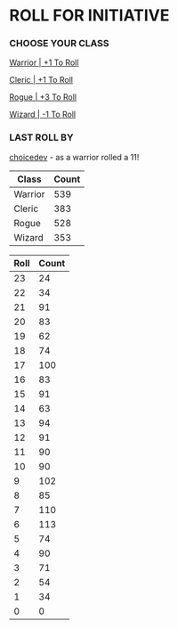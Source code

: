 # ROLL FOR INITIATIVE
### CHOOSE YOUR CLASS

[Warrior | +1 To Roll](https://github.com/benjaminsampica/benjaminsampica/issues/new?title=roll%7Cwarrior&body=Just+click+%27Submit+new+issue%27.)

[Cleric | +1 To Roll](https://github.com/benjaminsampica/benjaminsampica/issues/new?title=roll%7Ccleric&body=Just+click+%27Submit+new+issue%27.)

[Rogue | +3 To Roll](https://github.com/benjaminsampica/benjaminsampica/issues/new?title=roll%7Crogue&body=Just+click+%27Submit+new+issue%27.)

[Wizard | -1 To Roll](https://github.com/benjaminsampica/benjaminsampica/issues/new?title=roll%7Cwizard&body=Just+click+%27Submit+new+issue%27.)
### LAST ROLL BY
[choicedev](https://www.github.com/choicedev) - as a warrior rolled a 11!

|Class|Count|
|-|-|
|Warrior|539|
|Cleric|383|
|Rogue|528|
|Wizard|353|

|Roll|Count|
|-|-|
|23|24
|22|34
|21|91
|20|83
|19|62
|18|74
|17|100
|16|83
|15|91
|14|63
|13|94
|12|91
|11|90
|10|90
|9|102
|8|85
|7|110
|6|113
|5|74
|4|90
|3|71
|2|54
|1|34
|0|0
